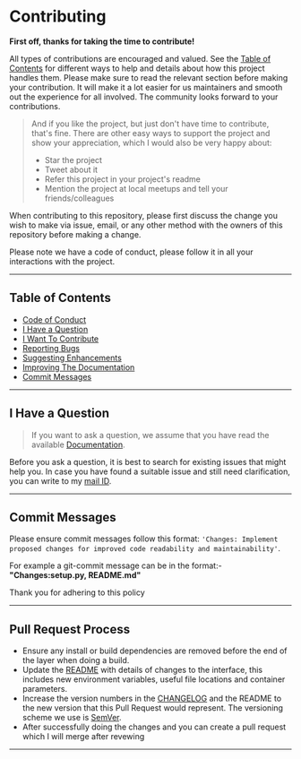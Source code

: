 # Contributing

**First off, thanks for taking the time to contribute!**

All types of contributions are encouraged and valued. See the [Table of Contents](#table-of-contents) for different ways to help and details about how this project handles them. Please make sure to read the relevant section before making your contribution. It will make it a lot easier for us maintainers and smooth out the experience for all involved. The community looks forward to your contributions. 

> And if you like the project, but just don't have time to contribute, that's fine. There are other easy ways to support the project and show your appreciation, which I would also be very happy about:
> - Star the project
> - Tweet about it
> - Refer this project in your project's readme
> - Mention the project at local meetups and tell your friends/colleagues

When contributing to this repository, please first discuss the change you wish to make via issue, email, or any other method with the owners of this repository before making a change.

Please note we have a code of conduct, please follow it in all your interactions with the project.

-----

## Table of Contents

- [Code of Conduct](https://github.com/Tanay-Dwivedi/English-pip-Package/blob/master/CODE_OF_CONDUCT.md)
- [I Have a Question](#i-have-a-question)
- [I Want To Contribute](https://github.com/Tanay-Dwivedi/English-pip-Package/blob/master/CONTRIBUTING.md)
- [Reporting Bugs](https://github.com/Tanay-Dwivedi/English-pip-Package/blob/master/.github/ISSUE_TEMPLATE/bug_report.md)
- [Suggesting Enhancements](https://github.com/Tanay-Dwivedi/English-pip-Package/blob/master/.github/ISSUE_TEMPLATE/feature_request.md)
- [Improving The Documentation](https://github.com/Tanay-Dwivedi/English-pip-Package/blob/master/README.md)
- [Commit Messages](#commit-messages)

-----

## I Have a Question

> If you want to ask a question, we assume that you have read the available [Documentation](https://github.com/Tanay-Dwivedi/English-pip-Package/blob/master/README.md).

Before you ask a question, it is best to search for existing issues that might help you. In case you have found a suitable issue and still need clarification, you can write to my [mail ID](tanaydwivedi2002@gmail.com).

-----

## Commit Messages

Please ensure commit messages follow this format: `'Changes: Implement proposed changes for improved code readability and maintainability'`.

For example a git-commit message can be in the format:-
**"Changes:setup.py, README.md"**

Thank you for adhering to this policy

-----

## Pull Request Process

- Ensure any install or build dependencies are removed before the end of the layer when doing a build.
- Update the [README](https://github.com/Tanay-Dwivedi/English-pip-Package/blob/master/README.md) with details of changes to the interface, this includes new environment variables, useful file locations and container parameters.
- Increase the version numbers in the [CHANGELOG](https://github.com/Tanay-Dwivedi/English-pip-Package/blob/master/CHANGELOG.md) and the README to the new version that this Pull Request would represent. The versioning scheme we use is [SemVer](https://semver.org).
- After successfully doing the changes and you can create a pull request which I will merge after revewing

-----